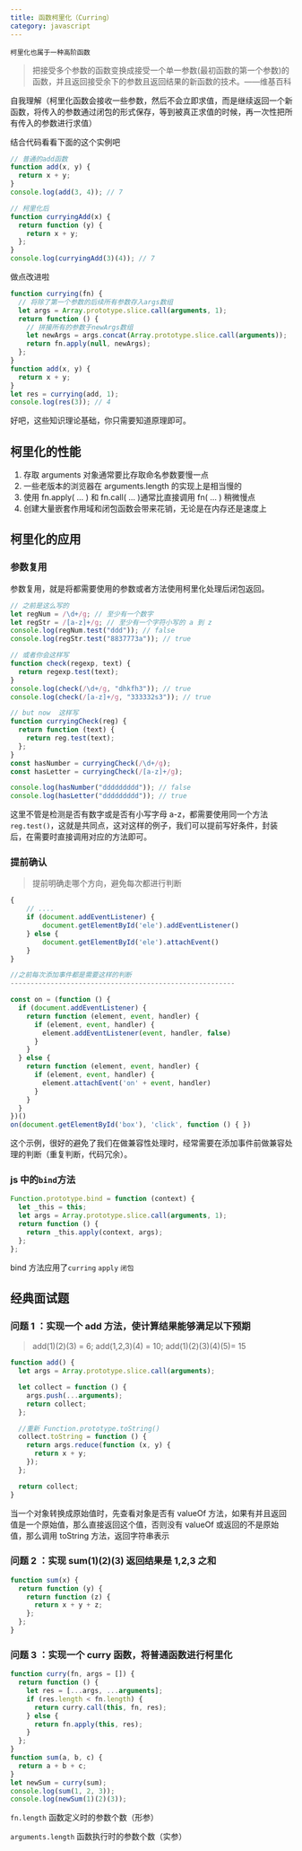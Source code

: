 ```yaml
---
title: 函数柯里化（Curring）
category: javascript
---
```


`柯里化也属于一种高阶函数`

> 把接受多个参数的函数变换成接受一个单一参数(最初函数的第一个参数)的函数，并且返回接受余下的参数且返回结果的新函数的技术。——维基百科

自我理解（柯里化函数会接收一些参数，然后不会立即求值，而是继续返回一个新函数，将传入的参数通过闭包的形式保存，等到被真正求值的时候，再一次性把所有传入的参数进行求值）

结合代码看看下面的这个实例吧

```javascript
// 普通的add函数
function add(x, y) {
  return x + y;
}
console.log(add(3, 4)); // 7

// 柯里化后
function curryingAdd(x) {
  return function (y) {
    return x + y;
  };
}
console.log(curryingAdd(3)(4)); // 7
```

做点改进啦

```javascript
function currying(fn) {
  // 将除了第一个参数的后续所有参数存入args数组
  let args = Array.prototype.slice.call(arguments, 1);
  return function () {
    // 拼接所有的参数于newArgs数组
    let newArgs = args.concat(Array.prototype.slice.call(arguments));
    return fn.apply(null, newArgs);
  };
}
function add(x, y) {
  return x + y;
}
let res = currying(add, 1);
console.log(res(3)); // 4
```

好吧，这些知识理论基础，你只需要知道原理即可。

## 柯里化的性能

1. 存取 arguments 对象通常要比存取命名参数要慢一点
2. 一些老版本的浏览器在 arguments.length 的实现上是相当慢的
3. 使用 fn.apply( … ) 和 fn.call( … )通常比直接调用 fn( … ) 稍微慢点
4. 创建大量嵌套作用域和闭包函数会带来花销，无论是在内存还是速度上

## 柯里化的应用

### 参数复用

参数复用，就是将都需要使用的参数或者方法使用柯里化处理后闭包返回。

```javascript
// 之前是这么写的
let regNum = /\d+/g; // 至少有一个数字
let regStr = /[a-z]+/g; // 至少有一个字符小写的 a 到 z
console.log(regNum.test("ddd")); // false
console.log(regStr.test("8837773a")); // true

// 或者你会这样写
function check(regexp, text) {
  return regexp.test(text);
}
console.log(check(/\d+/g, "dhkfh3")); // true
console.log(check(/[a-z]+/g, "333332s3")); // true

// but now  这样写
function curryingCheck(reg) {
  return function (text) {
    return reg.test(text);
  };
}
const hasNumber = curryingCheck(/\d+/g);
const hasLetter = curryingCheck(/[a-z]+/g);

console.log(hasNumber("ddddddddd")); // false
console.log(hasLetter("ddddddddd")); // true
```

这里不管是检测是否有数字或是否有小写字母 a-z，都需要使用同一个方法`reg.test()`，这就是共同点，这对这样的例子，我们可以提前写好条件，封装后，在需要时直接调用对应的方法即可。

### 提前确认

> 提前明确走哪个方向，避免每次都进行判断

```javascript
{
    // ....
    if (document.addEventListener) {
        document.getElementById('ele').addEventListener()
    } else {
        document.getElementById('ele').attachEvent()
    }
}

//之前每次添加事件都是需要这样的判断
--------------------------------------------------------

const on = (function () {
  if (document.addEventListener) {
    return function (element, event, handler) {
      if (element, event, handler) {
        element.addEventListener(event, handler, false)
      }
    }
  } else {
    return function (element, event, handler) {
      if (element, event, handler) {
        element.attachEvent('on' + event, handler)
      }
    }
  }
})()
on(document.getElementById('box'), 'click', function () { })
```

这个示例，很好的避免了我们在做兼容性处理时，经常需要在添加事件前做兼容处理的判断（重复判断，代码冗余）。

### js 中的`bind`方法

```javascript
Function.prototype.bind = function (context) {
  let _this = this;
  let args = Array.prototype.slice.call(arguments, 1);
  return function () {
    return _this.apply(context, args);
  };
};
```

bind 方法应用了`curring` `apply` `闭包`

## 经典面试题

### 问题 1 ：实现一个 add 方法，使计算结果能够满足以下预期

> add(1)(2)(3) = 6;
> add(1,2,3)(4) = 10;
> add(1)(2)(3)(4)(5)= 15

```javascript
function add() {
  let args = Array.prototype.slice.call(arguments);

  let collect = function () {
    args.push(...arguments);
    return collect;
  };

  //重新 Function.prototype.toString()
  collect.toString = function () {
    return args.reduce(function (x, y) {
      return x + y;
    });
  };

  return collect;
}
```

当一个对象转换成原始值时，先查看对象是否有 valueOf 方法，如果有并且返回值是一个原始值，那么直接返回这个值，否则没有 valueOf 或返回的不是原始值，那么调用 toString 方法，返回字符串表示

### 问题 2 ：实现 sum(1)(2)(3) 返回结果是 1,2,3 之和

```javascript
function sum(x) {
  return function (y) {
    return function (z) {
      return x + y + z;
    };
  };
}
```

### 问题 3 ：实现一个 curry 函数，将普通函数进行柯里化

```javascript
function curry(fn, args = []) {
  return function () {
    let res = [...args, ...arguments];
    if (res.length < fn.length) {
      return curry.call(this, fn, res);
    } else {
      return fn.apply(this, res);
    }
  };
}
function sum(a, b, c) {
  return a + b + c;
}
let newSum = curry(sum);
console.log(sum(1, 2, 3));
console.log(newSum(1)(2)(3));
```

`fn.length` 函数定义时的参数个数（形参）

`arguments.length` 函数执行时的参数个数（实参）
